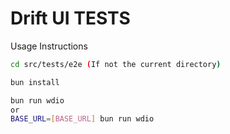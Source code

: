 # Drift UI TESTS

Usage Instructions

```sh
cd src/tests/e2e (If not the current directory)

bun install

bun run wdio 
or
BASE_URL=[BASE_URL] bun run wdio
```
